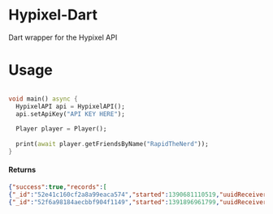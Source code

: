 # Hypixel-Dart

Dart wrapper for the Hypixel API

# Usage

```dart

void main() async {
  HypixelAPI api = HypixelAPI();
  api.setApiKey("API KEY HERE");
  
  Player player = Player();
  
  print(await player.getFriendsByName("RapidTheNerd"));
}
```

#### Returns

```json
{"success":true,"records":[
{"_id":"52e41c160cf2a8a99eaca574","started":1390681110519,"uuidReceiver":"522e495748ee41d2a7df0596c0433c72","uuidSender":"43db704e10b140b3a38dce059de35a59"},
{"_id":"52f6a98184aecbbf904f1149","started":1391896961799,"uuidReceiver":"90a6cb8e1b334da091776b3915138db0","uuidSender":"43db704e10b140b3a38dce059de35a59"}
```
